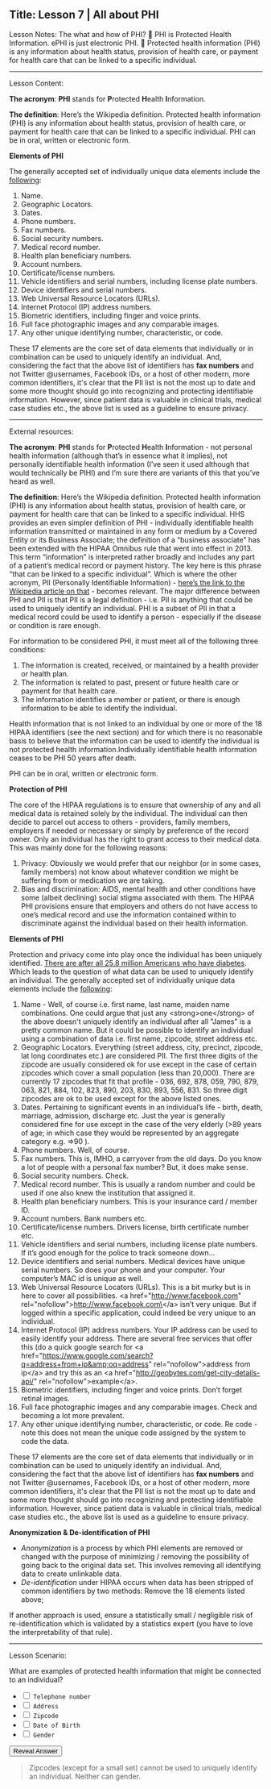 
Title:
Lesson 7 | All about PHI
---

Lesson Notes: The what and how of PHI?
:dart: PHI is Protected Health Information. ePHI is just electronic PHI.
:dart: Protected health information (PHI) is any information about health status, provision of health care, or payment for health care that can be linked to a specific individual.

---

Lesson Content:

**The acronym**: **PHI** stands for **P**rotected **H**ealth **I**nformation.

**The definition**: Here’s the Wikipedia definition. Protected health information (PHI) is any information about health status, provision of health care, or payment for health care that can be linked to a specific individual. PHI can be in oral, written or electronic form.

**Elements of PHI**

The generally accepted set of individually unique data elements include the [following][1]:

1. Name.
2. Geographic Locators.
3. Dates.
4. Phone numbers.
5. Fax numbers. 
6. Social security numbers. 
7. Medical record number. 
8. Health plan beneficiary numbers. 
9. Account numbers.
10. Certificate/license numbers.
11. Vehicle identifiers and serial numbers, including license plate numbers.
12. Device identifiers and serial numbers. 
13. Web Universal Resource Locators (URLs).
14. Internet Protocol (IP) address numbers.
15. Biometric identifiers, including finger and voice prints.
16. Full face photographic images and any comparable images. 
17. Any other unique identifying number, characteristic, or code.

These 17 elements are the core set of data elements that individually or in combination can be used to uniquely identify an individual. And, considering the fact that the above list of identifiers has **fax numbers** and not Twitter @usernames, Facebook IDs, or a host of other modern, more common identifiers, it's clear that the PII list is not the most up to date and some more thought should go into recognizing and protecting identifiable information. However, since patient data is valuable in clinical trials, medical case studies etc., the above list is used as a guideline to ensure privacy.

---

External resources:


**The acronym**: **PHI** stands for **P**rotected **H**ealth **I**nformation - not personal health information (although that’s in essence what it implies), not personally identifiable health information (I’ve seen it used although that would technically be PIHI) and I’m sure there are variants of this that you’ve heard as well.

**The definition**: Here’s the Wikipedia definition. Protected health information (PHI) is any information about health status, provision of health care, or payment for health care that can be linked to a specific individual. HHS provides an even simpler definition of PHI - individually identifiable health information transmitted or maintained in any form or medium by a Covered Entity or its Business Associate; the definition of a “business associate” has been extended with the HIPAA Omnibus rule that went into effect in 2013. This term “information” is interpreted rather broadly and includes any part of a patient’s medical record or payment history. The key here is this phrase “that can be linked to a specific individual”. Which is where the other acronym, PII (Personally Identifiable Information) - [here’s the link to the Wikipedia article on that][2] - becomes relevant. The major difference between PHI and PII is that PII is a legal definition - i.e. PII is anything that could be used to uniquely identify an individual. PHI is a subset of PII in that a medical record could be used to identify a person - especially if the disease or condition is rare enough.

For information to be considered PHI, it must meet all of the following three conditions:

1. The information is created, received, or maintained by a health provider or health plan.
2. The information is related to past, present or future health care or payment for that health care.
3. The information identifies a member or patient, or there is enough information to be able to identify the individual.

Health information that is not linked to an individual by one or more of the 18 HIPAA identifiers (see the next section) and for which there is no reasonable basis to believe that the information can be used to identify the individual is not protected health information.Individually identifiable health information ceases to be PHI 50 years after death.

PHI can be in oral, written or electronic form.

**Protection of PHI**

The core of the HIPAA regulations is to ensure that ownership of any and all medical data is retained solely by the individual. The individual can then decide to parcel out access to others - providers, family members, employers if needed or necessary or simply by preference of the record owner. Only an individual has the right to grant access to their medical data. This was mainly done for the following reasons:

1. Privacy: Obviously we would prefer that our neighbor (or in some cases, family members) not know about whatever condition we might be suffering from or medication we are taking.
2. Bias and discrimination: AIDS, mental health and other conditions have some (albeit declining) social stigma associated with them. The HIPAA PHI provisions ensure that employers and others do not have access to one’s medical record and use the information contained within to discriminate against the individual based on their health information.

**Elements of PHI**

Protection and privacy come into play once the individual has been uniquely identified. [There are after all 25.8 million Americans who have diabetes][3]. Which leads to the question of what data can be used to uniquely identify an individual. The generally accepted set of individually unique data elements include the [following][4]:

1. Name - Well, of course i.e. first name, last name, maiden name combinations. One could argue that just any \<strong\>one\</strong\> of the above doesn&#39;t uniquely identify an individual after all &quot;James&quot; is a pretty common name. But it could be possible to identify an individual using a combination of data i.e. first name, zipcode, street address etc.
2. Geographic Locators. Everything (street address, city, precinct, zipcode, lat long coordinates etc.) are considered PII. The first three digits of the zipcode are usually considered ok for use except in the case of certain zipcodes which cover a small population (less than 20,000). There are currently 17 zipcodes that fit that profile - 036, 692, 878, 059, 790, 879, 063, 821, 884, 102, 823, 890, 203, 830, 893, 556, 831. So three digit zipcodes are ok to be used except for the above listed ones.
3. Dates. Pertaining to significant events in an individual’s life - birth, death, marriage, admission, discharge etc. Just the year is generally considered fine for use except in the case of the very elderly (\>89 years of age; in which case they would be represented by an aggregate category e.g. =\>90 ).
4. Phone numbers. Well, of course.
5. Fax numbers. This is, IMHO, a carryover from the old days. Do you know a lot of people with a personal fax number? But, it does make sense.
6. Social security numbers. Check. 
7. Medical record number. This is usually a random number and could be used if one also knew the institution that assigned it.
8. Health plan beneficiary numbers. This is your insurance card / member ID.
9. Account numbers. Bank numbers etc.
10. Certificate/license numbers. Drivers license, birth certificate number etc.
11. Vehicle identifiers and serial numbers, including license plate numbers. If it’s good enough for the police to track someone down...
12. Device identifiers and serial numbers. Medical devices have unique serial numbers. So does your phone and your computer. Your computer’s MAC id is unique as well.
13. Web Universal Resource Locators (URLs). This is a bit murky but is in here to cover all possibilities. \<a href="http://www.facebook.com" rel="nofollow"\>http://www.facebook.com\</a\> isn’t very unique. But if logged within a specific application, could indeed be very unique to an individual.
14. Internet Protocol (IP) address numbers. Your IP address can be used to easily identify your address. There are several free services that offer this (do a quick google search for \<a href="https://www.google.com/search?q=address+from+ip&amp;oq=address" rel="nofollow"\>address from ip\</a\> and try this as an \<a href="http://geobytes.com/get-city-details-api/" rel="nofollow"\>example\</a\>.
15. Biometric identifiers, including finger and voice prints. Don’t forget retinal images.
16. Full face photographic images and any comparable images. Check and becoming a lot more prevalent.
17. Any other unique identifying number, characteristic, or code. Re code - note this does not mean the unique code assigned by the system to code the data.

These 17 elements are the core set of data elements that individually or in combination can be used to uniquely identify an individual. And, considering the fact that the above list of identifiers has **fax numbers** and not Twitter @usernames, Facebook IDs, or a host of other modern, more common identifiers, it's clear that the PII list is not the most up to date and some more thought should go into recognizing and protecting identifiable information. However, since patient data is valuable in clinical trials, medical case studies etc., the above list is used as a guideline to ensure privacy.

**Anonymization & De-identification of PHI**

* *Anonymization* is a process by which PHI elements are removed or changed with the purpose of minimizing / removing the possibility of going back to the original data set. This involves removing all identifying data to create unlinkable data.
* *De-identification* under HIPAA occurs when data has been stripped of common identifiers by two methods:
Remove the 18 elements listed above;

If another approach is used, ensure a statistically small / negligible risk of re-identification which is validated by a statistics expert (you have to love the interpretability of that rule).

---

Lesson Scenario:

What are examples of protected health information that might be connected to an individual?

- <input type="checkbox"> `Telephone number`
- <input type="checkbox"> `Address`
- <input type="checkbox"> `Zipcode`
- <input type="checkbox"> `Date of Birth`
- <input type="checkbox"> `Gender`

<div class="reveal-answer">
	<button class="button">Reveal Answer</button>
	<blockquote><p>Zipcodes (except for a small set) cannot be used to uniquely identify an individual. Neither can gender.</p></blockquote>
</div>







[1]:	http://www.oshpd.ca.gov/Boards/CPHS/HIPAAIdentifiers.pdf
[2]:	http://en.wikipedia.org/wiki/Personally_identifiable_information
[3]:	http://ndep.nih.gov/diabetes-facts/
[4]:	http://www.oshpd.ca.gov/Boards/CPHS/HIPAAIdentifiers.pdf